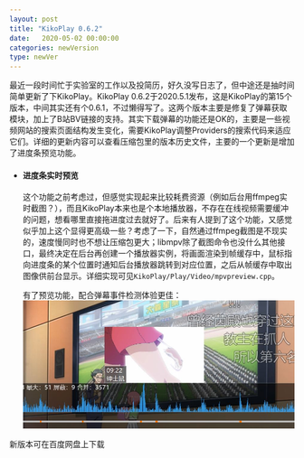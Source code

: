 ```yaml
---
layout: post
title: "KikoPlay 0.6.2"
date:   2020-05-02 00:00:00
categories: newVersion
type: newVer
---
```


最近一段时间忙于实验室的工作以及投简历，好久没写日志了，但中途还是抽时间简单更新了下KikoPlay。KikoPlay 0.6.2于2020.5.1发布，这是KikoPlay的第15个版本，中间其实还有个0.6.1，不过懒得写了。这两个版本主要是修复了弹幕获取模块，加上了B站BV链接的支持。其实下载弹幕的功能还是OK的，主要是一些视频网站的搜索页面结构发生变化，需要KikoPlay调整Providers的搜索代码来适应它们。详细的更新内容可以查看压缩包里的版本历史文件，主要的一个更新是增加了进度条预览功能。
 - #### 进度条实时预览
   这个功能之前考虑过，但感觉实现起来比较耗费资源（例如后台用ffmpeg实时截图？），而且KikoPlay本来也是个本地播放器，不存在在线视频需要缓冲的问题，想看哪里直接拖进度过去就好了。后来有人提到了这个功能，又感觉似乎加上这个显得更高级一些？考虑了一下，自然通过ffmpeg截图是不现实的，速度慢同时也不想让压缩包更大；libmpv除了截图命令也没什么其他接口，最终决定在后台再创建一个播放器实例，将画面渲染到帧缓存中，鼠标指向进度条的某个位置时通知后台播放器跳转到对应位置，之后从帧缓存中取出图像供前台显示。详细实现可见```KikoPlay/Play/Video/mpvpreview.cpp```。

   有了预览功能，配合弹幕事件检测体验更佳：
   ![](/static/posts/20-05-02-1.jpg)

新版本可在百度网盘上下载
